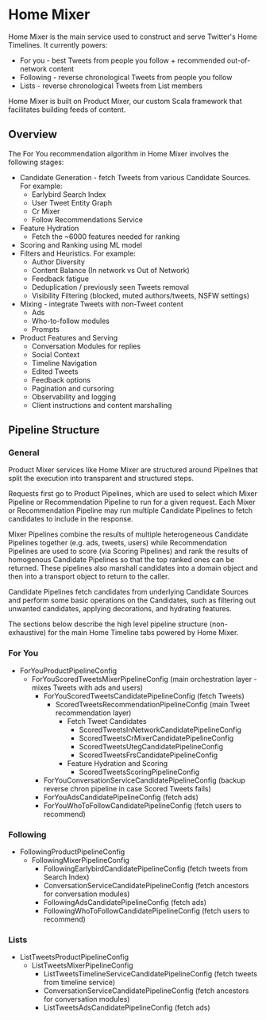 # Home Mixer

Home Mixer is the main service used to construct and serve Twitter's Home Timelines. It currently
powers:

- For you - best Tweets from people you follow + recommended out-of-network content
- Following - reverse chronological Tweets from people you follow
- Lists - reverse chronological Tweets from List members

Home Mixer is built on Product Mixer, our custom Scala framework that facilitates building
feeds of content.

## Overview

The For You recommendation algorithm in Home Mixer involves the following stages:

- Candidate Generation - fetch Tweets from various Candidate Sources. For example:
  - Earlybird Search Index
  - User Tweet Entity Graph
  - Cr Mixer
  - Follow Recommendations Service
- Feature Hydration
  - Fetch the ~6000 features needed for ranking
- Scoring and Ranking using ML model
- Filters and Heuristics. For example:
  - Author Diversity
  - Content Balance (In network vs Out of Network)
  - Feedback fatigue
  - Deduplication / previously seen Tweets removal
  - Visibility Filtering (blocked, muted authors/tweets, NSFW settings)
- Mixing - integrate Tweets with non-Tweet content
  - Ads
  - Who-to-follow modules
  - Prompts
- Product Features and Serving
  - Conversation Modules for replies
  - Social Context
  - Timeline Navigation
  - Edited Tweets
  - Feedback options
  - Pagination and cursoring
  - Observability and logging
  - Client instructions and content marshalling

## Pipeline Structure

### General

Product Mixer services like Home Mixer are structured around Pipelines that split the execution
into transparent and structured steps.

Requests first go to Product Pipelines, which are used to select which Mixer Pipeline or
Recommendation Pipeline to run for a given request. Each Mixer or Recommendation
Pipeline may run multiple Candidate Pipelines to fetch candidates to include in the response.

Mixer Pipelines combine the results of multiple heterogeneous Candidate Pipelines together
(e.g. ads, tweets, users) while Recommendation Pipelines are used to score (via Scoring Pipelines)
and rank the results of homogenous Candidate Pipelines so that the top ranked ones can be returned.
These pipelines also marshall candidates into a domain object and then into a transport object
to return to the caller.

Candidate Pipelines fetch candidates from underlying Candidate Sources and perform some basic
operations on the Candidates, such as filtering out unwanted candidates, applying decorations,
and hydrating features.

The sections below describe the high level pipeline structure (non-exhaustive) for the main Home
Timeline tabs powered by Home Mixer.

### For You

- ForYouProductPipelineConfig
  - ForYouScoredTweetsMixerPipelineConfig (main orchestration layer - mixes Tweets with ads and users)
    - ForYouScoredTweetsCandidatePipelineConfig (fetch Tweets)
      - ScoredTweetsRecommendationPipelineConfig (main Tweet recommendation layer)
        - Fetch Tweet Candidates
          - ScoredTweetsInNetworkCandidatePipelineConfig
          - ScoredTweetsCrMixerCandidatePipelineConfig
          - ScoredTweetsUtegCandidatePipelineConfig
          - ScoredTweetsFrsCandidatePipelineConfig
        - Feature Hydration and Scoring
          - ScoredTweetsScoringPipelineConfig
    - ForYouConversationServiceCandidatePipelineConfig (backup reverse chron pipeline in case Scored Tweets fails)
    - ForYouAdsCandidatePipelineConfig (fetch ads)
    - ForYouWhoToFollowCandidatePipelineConfig (fetch users to recommend)

### Following

- FollowingProductPipelineConfig
  - FollowingMixerPipelineConfig
    - FollowingEarlybirdCandidatePipelineConfig (fetch tweets from Search Index)
    - ConversationServiceCandidatePipelineConfig (fetch ancestors for conversation modules)
    - FollowingAdsCandidatePipelineConfig (fetch ads)
    - FollowingWhoToFollowCandidatePipelineConfig (fetch users to recommend)

### Lists

- ListTweetsProductPipelineConfig
  - ListTweetsMixerPipelineConfig
    - ListTweetsTimelineServiceCandidatePipelineConfig (fetch tweets from timeline service)
    - ConversationServiceCandidatePipelineConfig (fetch ancestors for conversation modules)
    - ListTweetsAdsCandidatePipelineConfig (fetch ads)
